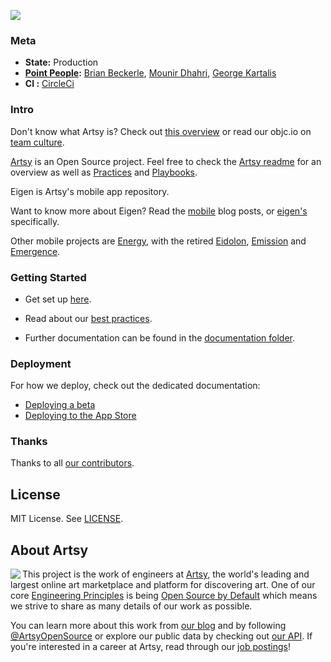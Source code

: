 <a href="http://iphone.artsy.net"><img src ="docs/screenshots/overview.png"></a>

### Meta

- **State:** Production
- **[Point People][point_people]:** [Brian Beckerle][brian_github_profile], [Mounir Dhahri][mounir_github_profile], [George Kartalis][george_github_profile]
- **CI :** [CircleCi][circle_ci]

### Intro

Don't know what Artsy is?
Check out [this overview][overview] or read our objc.io on [team culture][team_culture].

[Artsy][artsy_github] is an Open Source project. Feel free to check the [Artsy readme][artsy_readme] for an overview as well as [Practices][artsy_practices] and [Playbooks][artsy_playbooks].

Eigen is Artsy's mobile app repository.

Want to know more about Eigen? Read the [mobile][artsy_blog_mobile_posts] blog posts, or [eigen's][artsy_blog_eigen_posts] specifically.

Other mobile projects are [Energy][energy], with the retired [Eidolon][eidolon], [Emission][emission] and [Emergence][emergence].

### Getting Started

- Get set up [here][getting_started].

- Read about our [best practices][best_practices].

- Further documentation can be found in the [documentation folder][docs_readme].

### Deployment

For how we deploy, check out the dedicated documentation:

- [Deploying a beta][deploying_a_beta]
- [Deploying to the App Store][deploying_to_the_app_store]

### Thanks

Thanks to all [our contributors][thanks].

## License

MIT License. See [LICENSE](LICENSE).

## About Artsy

<a href="https://www.artsy.net/">
  <img align="left" src="https://avatars2.githubusercontent.com/u/546231?s=200&v=4"/>
</a>

This project is the work of engineers at [Artsy][footer_website], the world's
leading and largest online art marketplace and platform for discovering art.
One of our core [Engineering Principles][footer_principles] is being [Open
Source by Default][footer_open] which means we strive to share as many details
of our work as possible.

You can learn more about this work from [our blog][footer_blog] and by following
[@ArtsyOpenSource][footer_twitter] or explore our public data by checking out
[our API][footer_api]. If you're interested in a career at Artsy, read through
our [job postings][footer_jobs]!

[footer_website]: https://www.artsy.net/
[footer_principles]: https://github.com/artsy/README/blob/main/culture/engineering-principles.md
[footer_open]: https://github.com/artsy/README/blob/main/culture/engineering-principles.md#open-source-by-default
[footer_blog]: https://artsy.github.io/
[footer_twitter]: https://twitter.com/ArtsyOpenSource
[footer_api]: https://developers.artsy.net/
[footer_jobs]: https://www.artsy.net/jobs
[point_people]: https://www.notion.so/artsy/17c4b550458a4cb8bcbf1b68060d63e6?v=3604e2682d024b64bde705abb2facebd
[brian_github_profile]: https://github.com/brainbicycle
[mounir_github_profile]: https://github.com/MounirDhahri
[george_github_profile]: https://github.com/gkartalis
[circle_ci]: https://circleci.com/gh/artsy/eigen
[overview]: https://github.com/artsy/README/blob/main/culture/what-is-artsy.md#artsy-in-a-nutshell
[team_culture]: https://www.objc.io/issues/22-scale/artsy
[artsy_github]: https://github.com/artsy
[artsy_readme]: https://github.com/artsy/README
[artsy_practices]: https://github.com/artsy/README/tree/main/practices
[artsy_playbooks]: https://github.com/artsy/README/tree/main/playbooks
[artsy_blog_mobile_posts]: http://artsy.github.io/blog/categories/mobile/
[artsy_blog_eigen_posts]: http://artsy.github.io/blog/categories/eigen/
[energy]: https://github.com/artsy/energy
[eidolon]: https://github.com/artsy/eidolon
[emergence]: https://github.com/artsy/emergence
[emission]: https://github.com/artsy/emission
[getting_started]: docs/getting_started.md
[best_practices]: docs/best_practices.md
[docs_readme]: docs#readme
[deploying_a_beta]: docs/deploy_to_beta.md
[deploying_to_the_app_store]: docs/deploy_to_app_store.md
[thanks]: /docs/thanks.md
